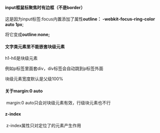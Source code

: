 #### input框鼠标聚焦时有边框（不是border）

  这是因为input标签:focus内置添加了属性**outline： -webkit-focus-ring-color auto 1px**;

  将它变成**outline:none;**





#### 文字类元素里不能嵌套块级元素

  h1-h6是块级元素

  例如p标签里面套div，div标签会自动跳到p标签外面

  块级元素宽度默认是父级100%



#### 关于margin:0 auto

​    margin:0 auto只会对块级元素有效，行级块元素也不行



#### z-index

​     z-index属性只对定位了的元素产生作用